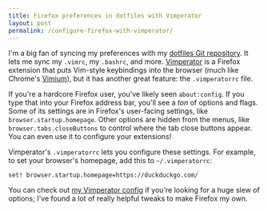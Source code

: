 ```yaml
---
title: Firefox preferences in dotfiles with Vimperator
layout: post
permalink: /configure-firefox-with-vimperator/
---
```


I'm a big fan of syncing my preferences with my [dotfiles Git repository](https://github.com/EvanHahn/dotfiles). It lets me sync my `.vimrc`, my `.bashrc`, and more.  [Vimperator](http://www.vimperator.org/vimperator) is a Firefox extension that puts Vim-style keybindings into the browser (much like Chrome's [Vimium](https://vimium.github.io/)), but it has another great feature: the `.vimperatorrc` file.

If you're a hardcore Firefox user, you've likely seen `about:config`. If you type that into your Firefox address bar, you'll see a _ton_ of options and flags. Some of its settings are in Firefox's user-facing settings, like `browser.startup.homepage`. Other options are hidden from the menus, like `browser.tabs.closeButtons` to control where the tab close buttons appear. You can even use it to configure your extensions!

Vimperator's `.vimperatorrc` lets you configure these settings. For example, to set your browser's homepage, add this to `~/.vimperatorrc`:

```
set! browser.startup.homepage=https://duckduckgo.com/
```

You can check out [my Vimperator config](https://github.com/EvanHahn/dotfiles/blob/master/resources/vimperatorrc) if you're looking for a huge slew of options; I've found a lot of really helpful tweaks to make Firefox my own.
